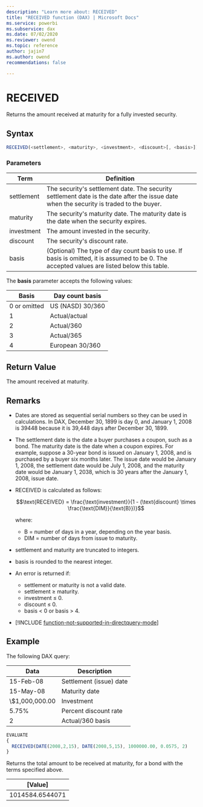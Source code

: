 ```yaml
---
description: "Learn more about: RECEIVED"
title: "RECEIVED function (DAX) | Microsoft Docs"
ms.service: powerbi 
ms.subservice: dax
ms.date: 07/02/2020
ms.reviewer: owend
ms.topic: reference
author: jajin7
ms.author: owend 
recommendations: false

---
```


# RECEIVED

Returns the amount received at maturity for a fully invested security.

## Syntax

```js
RECEIVED(<settlement>, <maturity>, <investment>, <discount>[, <basis>])
```

### Parameters

|Term|Definition|  
|--------|--------------|  
|settlement|The security's settlement date. The security settlement date is the date after the issue date when the security is traded to the buyer.|
|maturity|The security's maturity date. The maturity date is the date when the security expires.|
|investment|The amount invested in the security.|
|discount|The security's discount rate.|
|basis|(Optional) The type of day count basis to use. If basis is omitted, it is assumed to be 0. The accepted values are listed below this table.|

The **basis** parameter accepts the following values:

| **Basis**    | **Day count basis** |
| ------------ | ------------------- |
| 0 or omitted | US (NASD) 30/360    |
| 1            | Actual/actual       |
| 2            | Actual/360          |
| 3            | Actual/365          |
| 4            | European 30/360     |

## Return Value

The amount received at maturity.

## Remarks

- Dates are stored as sequential serial numbers so they can be used in calculations. In DAX, December 30, 1899 is day 0, and January 1, 2008 is 39448 because it is 39,448 days after December 30, 1899.

- The settlement date is the date a buyer purchases a coupon, such as a bond. The maturity date is the date when a coupon expires. For example, suppose a 30-year bond is issued on January 1, 2008, and is purchased by a buyer six months later. The issue date would be January 1, 2008, the settlement date would be July 1, 2008, and the maturity date would be January 1, 2038, which is 30 years after the January 1, 2008, issue date.

- RECEIVED is calculated as follows:

  $$\text{RECEIVED} = \frac{\text{investment}}{1 - (\text{discount} \times \frac{\text{DIM}}{\text{B}})}$$

  where:

  - $\text{B}$ = number of days in a year, depending on the year basis.
  - $\text{DIM}$ = number of days from issue to maturity.

- settlement and maturity are truncated to integers.

- basis is rounded to the nearest integer.

- An error is returned if:
  - settlement or maturity is not a valid date.
  - settlement ≥ maturity.
  - investment ≤ 0.
  - discount ≤ 0.
  - basis < 0 or basis > 4.

- [!INCLUDE [function-not-supported-in-directquery-mode](includes/function-not-supported-in-directquery-mode.md)]

## Example

The following DAX query:

| **Data**       | **Description**         |
| -------------- | ----------------------- |
| 15-Feb-08      | Settlement (issue) date |
| 15-May-08      | Maturity date           |
| \\$1,000,000.00 | Investment              |
| 5.75%          | Percent discount rate   |
| 2              | Actual/360 basis        |

```js
EVALUATE
{
  RECEIVED(DATE(2008,2,15), DATE(2008,5,15), 1000000.00, 0.0575, 2)
}
```

Returns the total amount to be received at maturity, for a bond with the terms specified above.

| **[Value]**   |
| --------------- |
| 1014584.6544071 |
